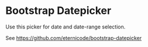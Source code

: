# Bootstrap Datepicker

Use this picker for date and date-range selection.

See https://github.com/eternicode/bootstrap-datepicker
